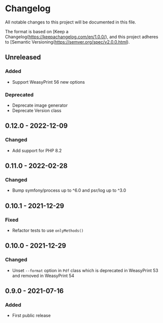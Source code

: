# Changelog
All notable changes to this project will be documented in this file.

The format is based on [Keep a Changelog(https://keepachangelog.com/en/1.0.0/),
and this project adheres to [Semantic Versioning(https://semver.org/spec/v2.0.0.html).

## Unreleased
### Added
- Support WeasyPrint 56 new options

### Deprecated
- Deprecate image generator
- Deprecate Version class

## 0.12.0 - 2022-12-09
### Changed
- Add support for PHP 8.2

## 0.11.0 - 2022-02-28
### Changed
- Bump symfony/process up to ^6.0 and psr/log up to ^3.0

## 0.10.1 - 2021-12-29
### Fixed
- Refactor tests to use `onlyMethods()`

## 0.10.0 - 2021-12-29
### Changed
- Unset `--format` option in `Pdf` class which is deprecated in WeasyPrint 53 and removed in WeasyPrint 54

## 0.9.0 - 2021-07-16
### Added
- First public release
